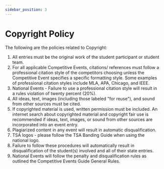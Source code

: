 ```yaml
---
sidebar_position: 3
---
```


# Copyright Policy

The following are the policies related to Copyright:

1. All entries must be the original work of the student participant or student team.
2. For all applicable Competitive Events, citations/ references must follow a professional citation style of the competitors choosing unless the Competitive Event specifies a specific formatting style. Some examples of professional citation styles include MLA, APA, Chicago, and IEEE.
3. National Events - Failure to use a professional citation style will result in a rules violation of twenty percent (20%).
4. All ideas, text, images (including those labeled "for reuse"), and sound from other sources must be cited.
5. If copyrighted material is used, written permission must be included. An internet search about copyrighted material and copyright fair use is recommended if ideas, text, images, or sound from other sources are incorporated into an event entry.
6. Plagiarized content in any event will result in automatic disqualification.
7. TSA logos - please follow the TSA Banding Guide when using the national logo.
8. Failure to follow these procedures will automatically result in disqualification of the student(s) involved and all of their state entries.
9. National Events will follow the penalty and disqualification rules as outlined the Competitive Events Guide General Rules.
